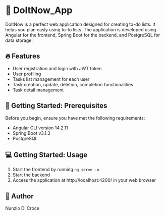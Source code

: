 # :rocket: DoItNow_App

DoItNow is a perfect web application designed for creating to-do lists. It helps you plan easly using to-to lists. The application is developed using Angular for the frontend, Spring Boot for the backend, and PostgreSQL for data storage.

## :fire: Features

- User registration and login with JWT token
- User profiling
- Tasks list management for each user
- Task creation, update, deletion, completion functionalities
- Task detail management

## :wrench: Getting Started: Prerequisites

Before you begin, ensure you have met the following requirements:
- Angular CLI version 14.2.11
- Spring Boot v3.1.3
- PostgreSQL

## :computer: Getting Started: Usage

1. Start the frontend by running `ng serve -o`
2. Start the backend
3. Access the application at http://localhost:4200/ in your web browser

## :bust_in_silhouette: Author

Nunzio Di Croce
